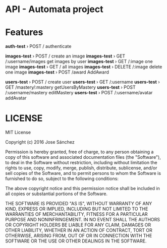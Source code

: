 # API - Automata project

# Features

**auth-test** › POST / authenticate

**images-test** › POST / create an image
**images-test** › GET /:username/images get images by user
**images-test** › GET /:image one image
**images-test** › GET / all images
**images-test** › DELETE /:image delete one image
**images-test** › POST /award AddAward

**users-test** › POST / create user
**users-test** › GET /:username
**users-test** › GET /mastery/:mastery getUsersByMastery
**users-test** › POST /:username/mastery editMastery
**users-test** › POST /:username/avatar addAvatar

# LICENSE
MIT License

Copyright (c) 2016 Jose Sánchez

Permission is hereby granted, free of charge, to any person obtaining a copy
of this software and associated documentation files (the "Software"), to deal
in the Software without restriction, including without limitation the rights
to use, copy, modify, merge, publish, distribute, sublicense, and/or sell
copies of the Software, and to permit persons to whom the Software is
furnished to do so, subject to the following conditions:

The above copyright notice and this permission notice shall be included in all
copies or substantial portions of the Software.

THE SOFTWARE IS PROVIDED "AS IS", WITHOUT WARRANTY OF ANY KIND, EXPRESS OR
IMPLIED, INCLUDING BUT NOT LIMITED TO THE WARRANTIES OF MERCHANTABILITY,
FITNESS FOR A PARTICULAR PURPOSE AND NONINFRINGEMENT. IN NO EVENT SHALL THE
AUTHORS OR COPYRIGHT HOLDERS BE LIABLE FOR ANY CLAIM, DAMAGES OR OTHER
LIABILITY, WHETHER IN AN ACTION OF CONTRACT, TORT OR OTHERWISE, ARISING FROM,
OUT OF OR IN CONNECTION WITH THE SOFTWARE OR THE USE OR OTHER DEALINGS IN THE
SOFTWARE.

